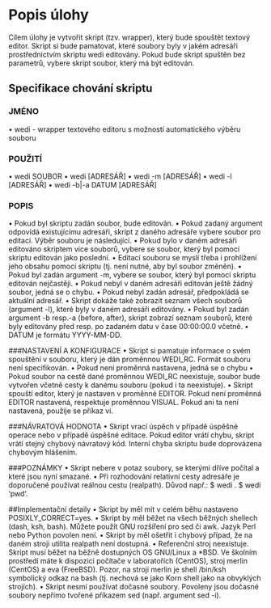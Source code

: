 ﻿# Popis úlohy
Cílem úlohy je vytvořit skript (tzv. wrapper), který bude spouštět textový editor.
Skript si bude pamatovat, které soubory byly v jakém adresáři prostřednictvím skriptu wedi editovány. Pokud bude skript spuštěn bez parametrů, vybere skript soubor, který má být editován.

## Specifikace chování skriptu

### JMÉNO
• wedi - wrapper textového editoru s možností automatického výběru souboru

### POUŽITÍ
• wedi SOUBOR
• wedi [ADRESÁŘ]
• wedi -m [ADRESÁŘ]
• wedi -l [ADRESÁŘ]
• wedi -b|-a DATUM [ADRESÁŘ]

### POPIS
• Pokud byl skriptu zadán soubor, bude editován.
• Pokud zadaný argument odpovídá existujícímu adresáři, skript z daného
adresáře vybere soubor pro editaci. Výběr souboru je následující.
• Pokud bylo v daném adresáři editováno skriptem více souborů, vybere se soubor, který byl pomocí skriptu editován jako poslední.
• Editací souboru se myslí třeba i prohlížení jeho obsahu pomocí skriptu (tj. není nutné, aby byl soubor změněn).
• Pokud byl zadán argument -m, vybere se soubor, který byl pomocí skriptu editován nejčastěji.
• Pokud nebyl v daném adresáři editován ještě žádný soubor, jedná se o chybu.
• Pokud nebyl zadán adresář, předpokládá se aktuální adresář.
• Skript dokáže také zobrazit seznam všech souborů (argument -l), které byly v daném adresáři editovány.
• Pokud byl zadán argument -b resp.-a (before, after), skript zobrazí seznam souborů, které byly editovány před resp. po zadaném datu v čase 00:00:00.0 včetně.
• DATUM je formátu YYYY-MM-DD.

###NASTAVENÍ A KONFIGURACE
• Skript si pamatuje informace o svém spouštění v souboru, který je dán proměnnou WEDI_RC. Formát souboru není specifikován.
• Pokud není proměnná nastavena, jedná se o chybu
• Pokud soubor na cestě dané proměnnou WEDI_RC neexistuje, soubor bude vytvořen včetně cesty k danému souboru (pokud i ta neexistuje).
• Skript spouští editor, který je nastaven v proměnné EDITOR. Pokud není proměnná EDITOR nastavená, respektuje proměnnou VISUAL. Pokud ani ta není nastavená, použije se příkaz vi.

###NÁVRATOVÁ HODNOTA
• Skript vrací úspěch v případě úspěšné operace nebo v případě úspěšné editace. Pokud editor vrátí chybu, skript vrátí stejný chybový návratový kód. Interní chyba skriptu bude doprovázena chybovým hlášením. 

###POZNÁMKY
• Skript nebere v potaz soubory, se kterými dříve počítal a které jsou nyní smazané.
• Při rozhodování relativní cesty adresáře je doporučené používat reálnou cestu (realpath). Důvod např.: $ wedi . $ wedi ‘pwd‘.

##Implementační detaily
• Skript by měl mít v celém běhu nastaveno POSIXLY_CORRECT=yes.
• Skript by měl běžet na všech běžných shellech (dash, ksh, bash). Můžete použít GNU rozšíření pro sed či awk. Jazyk Perl nebo Python povolen není.
• Skript by měl ošetřit i chybový případ, že na daném stroji utilita realpath není dostupná.
• Referenční stroj neexistuje. Skript musí běžet na běžně dostupných OS GNU/Linux a *BSD. Ve školním prostředí máte k dispozici počítače v laboratořích (CentOS), stroj merlin (CentOS) a eva (FreeBSD). Pozor, na stroji merlin je shell /bin/ksh symbolický odkaz na bash (tj. nechová se jako Korn shell jako na obvyklých strojích).
• Skript nesmí používat dočasné soubory. Povoleny jsou dočasné soubory nepřímo tvořené příkazem sed (např. argument sed -i).